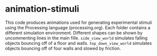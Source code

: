 # animation-stimuli
This code produces animations used for generating experimental stimuli using the Processing language (processing.org).  Each folder contains a different simulation environment. Different shapes can be shown by uncommenting lines in the main fille.
`side_view_world` simulates falling objects bouncing off of a floor and walls.
`top_down_view_world` simulates objects bouncing off of four walls and slowed by friction.
